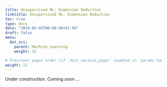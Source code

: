 ```yaml
---
title: Unsupervised ML: Dimension Reduction
linktitle: Unsupervised ML: Dimension Reduction
toc: true
type: docs
date: "2019-05-05T00:00:00+01:00"
draft: false
menu:
  dat_sci:
    parent: Machine Learning
    weight: 12

# Prev/next pager order (if `docs_section_pager` enabled in `params.toml`)
weight: 11
---
```


Under construction. Coming soon ...
